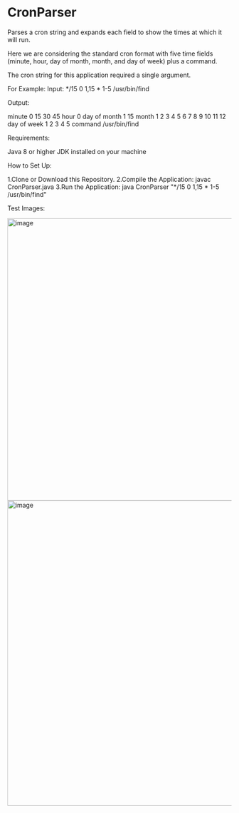 # CronParser
Parses a cron string and expands each field to show the times at which it will run.

Here we are considering the standard cron format with five time fields (minute, hour, day of month, month, and day of week) plus a command.

The cron string for this application required a single argument.

For Example:
Input:
*/15 0 1,15 * 1-5 /usr/bin/find

Output:

minute       0 15 30 45
hour         0
day of month 1 15
month        1 2 3 4 5 6 7 8 9 10 11 12
day of week  1 2 3 4 5
command      /usr/bin/find

Requirements:

Java 8 or higher
JDK installed on your machine

How to Set Up: 

1.Clone or Download this Repository.
2.Compile the Application:
              javac CronParser.java
3.Run the Application:
              java CronParser "*/15 0 1,15 * 1-5 /usr/bin/find"

Test Images:


<img width="633" alt="image" src="https://github.com/user-attachments/assets/aa2e3bab-182b-4feb-a624-d7652f1b1f4f">


<img width="685" alt="image" src="https://github.com/user-attachments/assets/e25942ce-fe67-4924-8539-947968df81ba">




